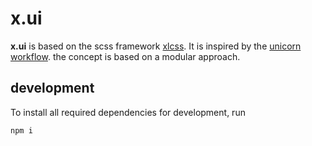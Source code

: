 # x.ui
**x.ui** is based on the scss framework [xlcss](https://github.com/entrecode/xlcss). It is inspired by the [unicorn workflow](https://medium.com/re-write/the-unicorn-workflow-design-to-code-with-atomic-design-principles-and-sketch-8b0fe7d05a37). the concept is based on a modular approach.

## development

To install all required dependencies for development, run

```
npm i
```